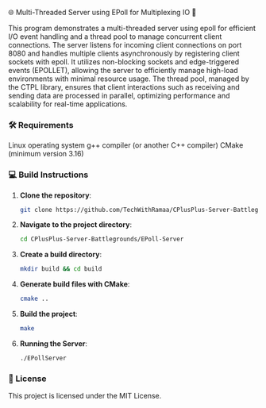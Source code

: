 🌐 Multi-Threaded Server using EPoll for Multiplexing IO 🧵

This program demonstrates a multi-threaded server using epoll for efficient I/O event handling and a thread pool to manage concurrent client connections. The server listens for incoming client connections on port 8080 and handles multiple clients asynchronously by registering client sockets with epoll. It utilizes non-blocking sockets and edge-triggered events (EPOLLET), allowing the server to efficiently manage high-load environments with minimal resource usage. The thread pool, managed by the CTPL library, ensures that client interactions such as receiving and sending data are processed in parallel, optimizing performance and scalability for real-time applications.

### 🛠️ Requirements
Linux operating system
g++ compiler (or another C++ compiler)
CMake (minimum version 3.16)

### 💻 Build Instructions

1. **Clone the repository**:
   ```bash
   git clone https://github.com/TechWithRamaa/CPlusPlus-Server-Battlegrounds.git
   ```

2. **Navigate to the project directory**:
   ```bash
   cd CPlusPlus-Server-Battlegrounds/EPoll-Server
   ``` 

3. **Create a build directory**:
   ```bash
   mkdir build && cd build
   ```

4. **Generate build files with CMake**:
   ```bash
   cmake ..
   ```

5. **Build the project**:
   ```bash
   make
   ```

6. **Running the Server**:
   ```bash
   ./EPollServer
   ```

### 📝 License
This project is licensed under the MIT License.



